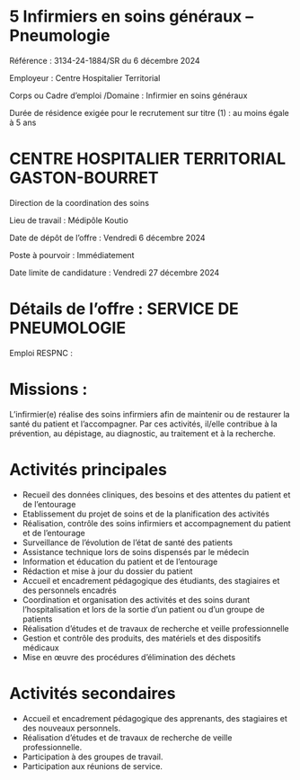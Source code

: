 # 5 Infirmiers en soins généraux – Pneumologie

Référence : 3134-24-1884/SR du 6 décembre 2024

Employeur : Centre Hospitalier Territorial

Corps ou Cadre d’emploi /Domaine : Infirmier en soins généraux

Durée de résidence exigée pour le recrutement sur titre (1) : au moins égale à 5 ans

# CENTRE HOSPITALIER TERRITORIAL GASTON-BOURRET

Direction de la coordination des soins

Lieu de travail : Médipôle Koutio

Date de dépôt de l’offre : Vendredi 6 décembre 2024

Poste à pourvoir : Immédiatement

Date limite de candidature : Vendredi 27 décembre 2024

# Détails de l’offre : SERVICE DE PNEUMOLOGIE

Emploi RESPNC :

# Missions :

L’infirmier(e) réalise des soins infirmiers afin de maintenir ou de restaurer la santé du patient et l’accompagner. Par ces activités, il/elle contribue à la prévention, au dépistage, au diagnostic, au traitement et à la recherche.

# Activités principales

- Recueil des données cliniques, des besoins et des attentes du patient et de l’entourage
- Etablissement du projet de soins et de la planification des activités
- Réalisation, contrôle des soins infirmiers et accompagnement du patient et de l’entourage
- Surveillance de l’évolution de l’état de santé des patients
- Assistance technique lors de soins dispensés par le médecin
- Information et éducation du patient et de l’entourage
- Rédaction et mise à jour du dossier du patient
- Accueil et encadrement pédagogique des étudiants, des stagiaires et des personnels encadrés
- Coordination et organisation des activités et des soins durant l’hospitalisation et lors de la sortie d’un patient ou d’un groupe de patients
- Réalisation d’études et de travaux de recherche et veille professionnelle
- Gestion et contrôle des produits, des matériels et des dispositifs médicaux
- Mise en œuvre des procédures d’élimination des déchets

# Activités secondaires

- Accueil et encadrement pédagogique des apprenants, des stagiaires et des nouveaux personnels.
- Réalisation d’études et de travaux de recherche de veille professionnelle.
- Participation à des groupes de travail.
- Participation aux réunions de service.
